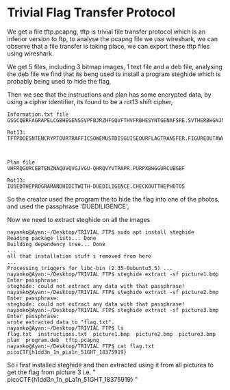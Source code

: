 # Trivial Flag Transfer Protocol
We get a file tftp.pcapng, tftp is trivial file transfer protocol which is an inferior version to ftp, to analyse the pcapng file we use wireshark, we can observe that a file transfer is taking place, we can export these tftp files using wireshark.

We get 5 files, including 3 bitmap images, 1 text file and a deb file, analysing the deb file we find that its beng used to install a program steghide which is probably being used to hide the flag,

Then we see that the instructions and plan has some encrypted data, by using a cipher identifier, its found to be a rot13 shift cipher,

```
Information.txt file
GSGCQBRFAGRAPELCGBHEGENSSVPFBJRZHFGQVFTHVFRBHESYNTGENAFSRE.SVTHERBHGNJNLGBUVQRGURSYNTNAQVJVYYPURPXONPXSBEGURCYNA

Rot13:
TFTPDOESNTENCRYPTOURTRAFFICSOWEMUSTDISGUISEOURFLAGTRANSFER.FIGUREOUTAWAYTOHIDETHEFLAGANDIWILLCHECKBACKFORTHEPLAN



Plan file
VHFRQGURCEBTENZNAQUVQVGJVGU-QHRQVYVTRAPR.PURPXBHGGURCUBGBF

Rot13:
IUSEDTHEPROGRAMANDHIDITWITH-DUEDILIGENCE.CHECKOUTTHEPHOTOS
```

So the creator used the program the to hide the flag into one of the photos, and used the passphrase 'DUEDILIGENCE',

Now we need to extract steghide on all the images

```
nayanko@Ayan:~/Desktop/TRIVIAL FTP$ sudo apt install steghide
Reading package lists... Done
Building dependency tree... Done
...
all that installation stuff i removed from here
...
Processing triggers for libc-bin (2.35-0ubuntu3.5) ...
nayanko@Ayan:~/Desktop/TRIVIAL FTP$ steghide extract -sf picture1.bmp 
Enter passphrase:                                                
steghide: could not extract any data with that passphrase!
nayanko@Ayan:~/Desktop/TRIVIAL FTP$ steghide extract -sf picture2.bmp 
Enter passphrase: 
steghide: could not extract any data with that passphrase!
nayanko@Ayan:~/Desktop/TRIVIAL FTP$ steghide extract -sf picture3.bmp 
Enter passphrase: 
wrote extracted data to "flag.txt".
nayanko@Ayan:~/Desktop/TRIVIAL FTP$ ls
flag.txt  instructions.txt  picture1.bmp  picture2.bmp  picture3.bmp  plan  program.deb  tftp.pcapng
nayanko@Ayan:~/Desktop/TRIVIAL FTP$ cat flag.txt
picoCTF{h1dd3n_1n_pLa1n_51GHT_18375919}
```

So i first installed steghide and then extracted using it from all pictures to get the flag from picture 3 i.e. " picoCTF{h1dd3n_1n_pLa1n_51GHT_18375919} "

